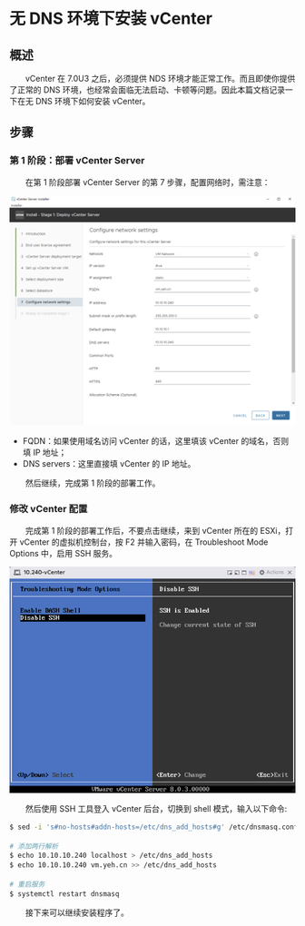 # 无 DNS 环境下安装 vCenter
## 概述
&emsp;&emsp;vCenter 在 7.0U3 之后，必须提供 NDS 环境才能正常工作。而且即使你提供了正常的 DNS 环境，也经常会面临无法启动、卡顿等问题。因此本篇文档记录一下在无 DNS 环境下如何安装 vCenter。

## 步骤
### 第 1 阶段：部署 vCenter Server
&emsp;&emsp;在第 1 阶段部署 vCenter Server 的第 7 步骤，配置网络时，需注意：

![](./assets/vcenter-no-dns_01.png)

- FQDN：如果使用域名访问 vCenter 的话，这里填该 vCenter 的域名，否则填 IP 地址；
- DNS servers：这里直接填 vCenter 的 IP 地址。

&emsp;&emsp;然后继续，完成第 1 阶段的部署工作。

### 修改 vCenter 配置
&emsp;&emsp;完成第 1 阶段的部署工作后，不要点击继续，来到 vCenter 所在的 ESXi，打开 vCenter 的虚拟机控制台，按 F2 并输入密码，在 Troubleshoot Mode Options 中，启用 SSH 服务。

![](./assets/vcenter-no-dns_02.png)

&emsp;&emsp;然后使用 SSH 工具登入 vCenter 后台，切换到 shell 模式，输入以下命令:

```bash
$ sed -i 's#no-hosts#addn-hosts=/etc/dns_add_hosts#g' /etc/dnsmasq.conf

# 添加两行解析
$ echo 10.10.10.240 localhost > /etc/dns_add_hosts
$ echo 10.10.10.240 vm.yeh.cn >> /etc/dns_add_hosts

# 重启服务
$ systemctl restart dnsmasq
```

&emsp;&emsp;接下来可以继续安装程序了。
